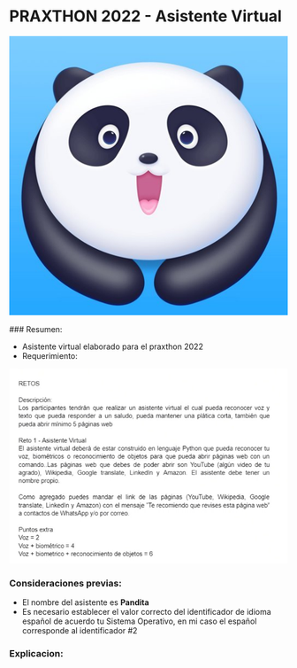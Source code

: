 # PRAXTHON 2022 - Asistente Virtual

<p align="center">
  <img src="https://github.com/badillo-christian/praxthon_2022/blob/main/blob/master/panda.jpg?raw=true" alt="Sublime's custom image"/>
</p>
### Resumen:

  * Asistente virtual elaborado para el praxthon 2022
  * Requerimiento:

<p align="center">
  <img src="https://github.com/badillo-christian/praxthon_2022/blob/main/blob/master/requerimiento.jpeg?raw=true" alt="Sublime's custom image"/>
</p>

### Consideraciones previas:
  * El nombre del asistente es **Pandita**
  * Es necesario establecer el valor correcto del identificador de idioma español de acuerdo tu Sistema Operativo, en mi caso el español corresponde al identificador #2


### Explicacion:

